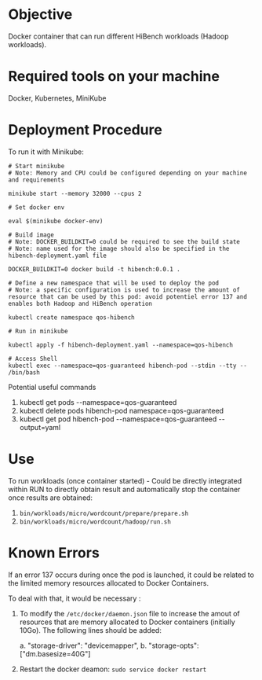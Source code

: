 # Objective

Docker container that can run different HiBench workloads (Hadoop workloads).

# Required tools on your machine

Docker, Kubernetes, MiniKube

# Deployment Procedure

To run it with Minikube:
```console
# Start minikube
# Note: Memory and CPU could be configured depending on your machine and requirements

minikube start --memory 32000 --cpus 2 

# Set docker env

eval $(minikube docker-env)

# Build image
# Note: DOCKER_BUILDKIT=0 could be required to see the build state
# Note: name used for the image should also be specified in the hibench-deployment.yaml file

DOCKER_BUILDKIT=0 docker build -t hibench:0.0.1 .

# Define a new namespace that will be used to deploy the pod
# Note: a specific configuration is used to increase the amount of resource that can be used by this pod: avoid potentiel error 137 and enables both Hadoop and HiBench operation

kubectl create namespace qos-hibench

# Run in minikube
 
kubectl apply -f hibench-deployment.yaml --namespace=qos-hibench

# Access Shell
kubectl exec --namespace=qos-guaranteed hibench-pod --stdin --tty -- /bin/bash

```
Potential useful commands
  1. kubectl get pods --namespace=qos-guaranteed
  2. kubectl delete pods hibench-pod namespace=qos-guaranteed
  3. kubectl get pod hibench-pod --namespace=qos-guaranteed --output=yaml



# Use


To run workloads (once container started) - Could be directly integrated within RUN to directly obtain result and automatically stop the container once results are obtained:
  1. ```bin/workloads/micro/wordcount/prepare/prepare.sh```
  2. ```bin/workloads/micro/wordcount/hadoop/run.sh```

# Known Errors

If an error 137 occurs during once the pod is launched, it could be related to the limited memory resources allocated to Docker Containers.

To deal with that, it would be necessary :

  1. To modify the `/etc/docker/daemon.json` file to increase the amout of resources that are memory allocated to Docker containers (initially 10Go). The following lines should be added:

       a. "storage-driver": "devicemapper",
       b. "storage-opts": ["dm.basesize=40G"]
  
  2. Restart the docker deamon: `sudo service docker restart`
